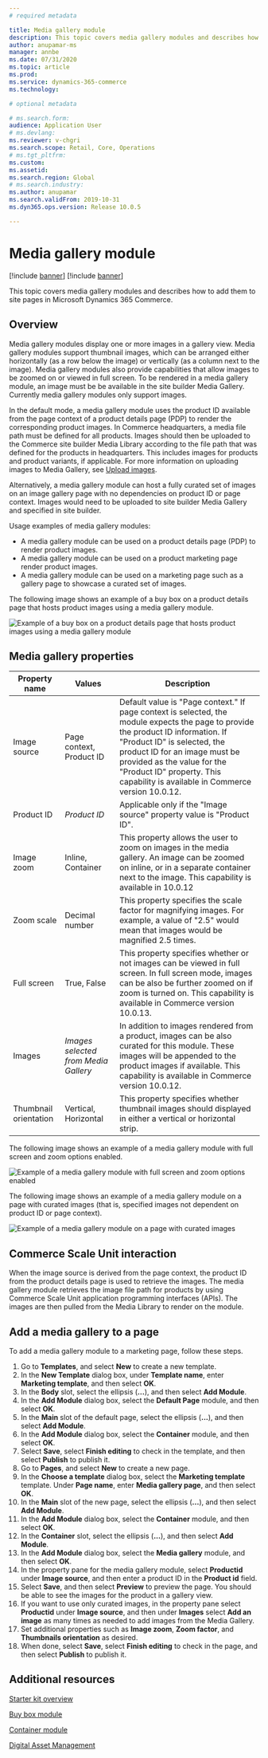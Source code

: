 ```yaml
---
# required metadata

title: Media gallery module
description: This topic covers media gallery modules and describes how to add them to site pages in Microsoft Dynamics 365 Commerce.
author: anupamar-ms
manager: annbe
ms.date: 07/31/2020
ms.topic: article
ms.prod: 
ms.service: dynamics-365-commerce
ms.technology: 

# optional metadata

# ms.search.form: 
audience: Application User
# ms.devlang: 
ms.reviewer: v-chgri
ms.search.scope: Retail, Core, Operations
# ms.tgt_pltfrm: 
ms.custom: 
ms.assetid: 
ms.search.region: Global
# ms.search.industry: 
ms.author: anupamar
ms.search.validFrom: 2019-10-31
ms.dyn365.ops.version: Release 10.0.5

---
```


# Media gallery module

[!include [banner](includes/banner.md)]
[!include [banner](includes/preview-banner.md)]

This topic covers media gallery modules and describes how to add them to site pages in Microsoft Dynamics 365 Commerce.

## Overview

Media gallery modules display one or more images in a gallery view. Media gallery modules support thumbnail images, which can be arranged either horizontally (as a row below the image) or vertically (as a column next to the image). Media gallery modules also provide capabilities that allow images to be zoomed on or viewed in full screen. To be rendered in a media gallery module, an image must be be available in the site builder Media Gallery. Currently media gallery modules only support images.
 
In the default mode, a media gallery module uses the product ID available from the page context of a product details page (PDP) to render the corresponding product images. In Commerce headquarters, a media file path must be defined for all products. Images should then be uploaded to the Commerce site builder Media Library according to the file path that was defined for the products in headquarters. This includes images for products and product variants, if applicable. For more information on uploading images to Media Gallery, see [Upload images](dam-upload-images.md).

Alternatively, a media gallery module can host a fully curated set of images on an image gallery page with no dependencies on product ID or page context. Images would need to be uploaded to site builder Media Gallery and specified in site builder. 

Usage examples of media gallery modules:
- A media gallery module can be used on a product details page (PDP) to render product images.
- A media gallery module can be used on a product marketing page render product images.
- A media gallery module can be used on a marketing page such as a gallery page to showcase a curated set of images.

The following image shows an example of a buy box on a product details page that hosts product images using a media gallery module.

![Example of a buy box on a product details page that hosts product images using a media gallery module](./media/ecommerce-pdp-buybox.PNG)

## Media gallery properties
| Property name  | Values | Description |
|----------------|--------|-------------|
| Image source   | Page context, Product ID| Default value is "Page context." If page context is selected, the module expects the page to provide the product ID information. If "Product ID" is selected, the product ID for an image must be provided as the value for the "Product ID" property. This capability is available in Commerce version 10.0.12. |
| Product ID    | *Product ID*  | Applicable only if the "Image source" property value is "Product ID". |
| Image zoom    | Inline, Container | This property allows the user to zoom on images in the media gallery. An image can be zoomed on inline, or in a separate container next to the image. This capability is available in 10.0.12 |
| Zoom scale| Decimal number| This property specifies the scale factor for magnifying images. For example, a value of "2.5" would mean that images would be magnified 2.5 times.|
| Full screen   | True, False| This property specifies whether or not images can be viewed in full screen. In full screen mode, images can be also be further zoomed on if zoom is turned on. This capability is available in Commerce version 10.0.13. |
| Images | *Images selected from Media Gallery* | In addition to images rendered from a product, images can be also curated for this module. These images will be appended to the product images if available. This capability is available in Commerce version 10.0.12. |
|Thumbnail orientation| Vertical, Horizontal| This property specifies whether thumbnail images should displayed in either a vertical or horizontal strip. |

The following image shows an example of a media gallery module with full screen and zoom options enabled.

![Example of a media gallery module with full screen and zoom options enabled](./media/ecommerce-media-zoom.png)

The following image shows an example of a media gallery module on a page with curated images (that is, specified images not dependent on product ID or page context). 

![Example of a media gallery module on a page with curated images](./media/ecommerce-media-curated.PNG)

## Commerce Scale Unit interaction

When the image source is derived from the page context, the product ID from the product details page is used to retrieve the images. The media gallery module retrieves the image file path for products by using Commerce Scale Unit application programming interfaces (APIs). The images are then pulled from the Media Library to render on the module.

## Add a media gallery to a page

To add a media gallery module to a marketing page, follow these steps.

1. Go to **Templates**, and select **New** to create a new template.
1. In the **New Template** dialog box, under **Template name**, enter **Marketing template**, and then select **OK**.
1. In the **Body** slot, select the ellipsis (**...**), and then select **Add Module**.
1. In the **Add Module** dialog box, select the **Default Page** module, and then select **OK**.
1. In the **Main** slot of the default page, select the ellipsis (**...**), and then select **Add Module**.
1. In the **Add Module** dialog box, select the **Container** module, and then select **OK**.
1. Select **Save**, select **Finish editing** to check in the template, and then select **Publish** to publish it.
1. Go to **Pages**, and select **New** to create a new page.
1. In the **Choose a template** dialog box, select the **Marketing template** template. Under **Page name**, enter **Media gallery page**, and then select **OK**.
1. In the **Main** slot of the new page, select the ellipsis (**...**), and then select **Add Module**.
1. In the **Add Module** dialog box, select the **Container** module, and then select **OK**.
1. In the **Container** slot, select the ellipsis (**...**), and then select **Add Module**.
1. In the **Add Module** dialog box, select the **Media gallery** module, and then select **OK**.
1. In the property pane for the media gallery module, select **Productid** under **Image source**, and then enter a product ID in the **Product id** field.
1. Select **Save**, and then select **Preview** to preview the page. You should be able to see the images for the product in a gallery view.
1. If you want to use only curated images, in the property pane select **Productid** under **Image source**, and then under **Images** select **Add an image** as many times as needed to add images from the Media Gallery.
1. Set additional properties such as **Image zoom**, **Zoom factor**, and **Thumbnails orientation** as desired.
1. When done, select **Save**, select **Finish editing** to check in the page, and then select **Publish** to publish it.

## Additional resources

[Starter kit overview](starter-kit-overview.md)

[Buy box module](add-buy-box.md)

[Container module](add-container-module.md)

[Digital Asset Management](dam-upload-images.md)

